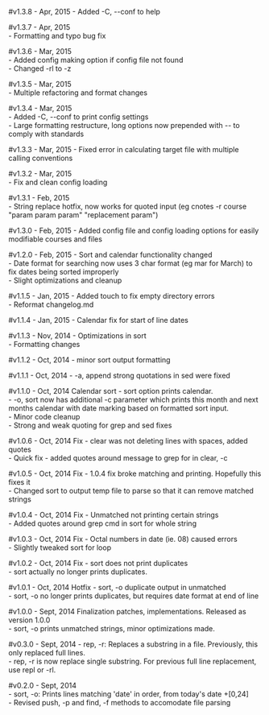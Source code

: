 #v1.3.8 - Apr, 2015
  \- Added -C, --conf to help  

#v1.3.7 - Apr, 2015  
  \- Formatting and typo bug fix  

#v1.3.6 - Mar, 2015  
  \- Added config making option if config file not found  
  \- Changed -rl to -z  

#v1.3.5 - Mar, 2015  
  \- Multiple refactoring and format changes 

#v1.3.4 - Mar, 2015  
  \- Added -C, --conf to print config settings  
  \- Large formatting restructure, long options now prepended with -- to comply with standards  

#v1.3.3 - Mar, 2015
  \- Fixed error in calculating target file with multiple calling conventions  

#v1.3.2 - Mar, 2015  
  \- Fix and clean config loading  

#v1.3.1 - Feb, 2015  
  \- String replace hotfix, now works for quoted input (eg cnotes -r course "param param param" "replacement param")  

#v1.3.0 - Feb, 2015
  \- Added config file and config loading options for easily modifiable courses and files  

#v1.2.0 - Feb, 2015
  \- Sort and calendar functionality changed  
    \- Date format for searching now uses 3 char format (eg mar for March) to fix dates being sorted improperly  
  \- Slight optimizations and cleanup  

#v1.1.5 - Jan, 2015
  \- Added touch to fix empty directory errors  
  \- Reformat changelog.md  

#v1.1.4 - Jan, 2015
  \- Calendar fix for start of line dates  

#v1.1.3 - Nov, 2014
  \- Optimizations in sort  
  \- Formatting changes  

#v1.1.2 - Oct, 2014
  \- minor sort output formatting  

#v1.1.1 - Oct, 2014
  \- -a, append strong quotations in sed were fixed  

#v1.1.0 - Oct, 2014
Calendar sort - sort option prints calendar.  
  \- -o, sort now has additional -c parameter which prints this month and next months calendar with date marking based on formatted sort input.  
  \- Minor code cleanup  
  \- Strong and weak quoting for grep and sed fixes  

#v1.0.6 - Oct, 2014
Fix - clear was not deleting lines with spaces, added quotes  
  \- Quick fix - added quotes around message to grep for in clear, -c  

#v1.0.5 - Oct, 2014
Fix - 1.0.4 fix broke matching and printing. Hopefully this fixes it  
  \- Changed sort to output temp file to parse so that it can remove matched strings  

#v1.0.4 - Oct, 2014
Fix - Unmatched not printing certain strings  
  \- Added quotes around grep cmd in sort for whole string  

#v1.0.3 - Oct, 2014
Fix - Octal numbers in date (ie. 08) caused errors  
  \- Slightly tweaked sort for loop  

#v1.0.2 - Oct, 2014
Fix - sort does not print duplicates  
  \- sort actually no longer prints duplicates.  

#v1.0.1 - Oct, 2014
Hotfix - sort, -o duplicate output in unmatched  
  \- sort, -o no longer prints duplicates, but requires date format at end of line  

#v1.0.0 - Sept, 2014
Finalization patches, implementations. Released as version 1.0.0  
  \- sort, -o prints unmatched strings, minor optimizations made.  

#v0.3.0 - Sept, 2014
  \- rep, -r: Replaces a substring in a file. Previously, this only replaced full lines.  
  \- rep, -r is now replace single substring. For previous full line replacement, use repl or -rl.  

#v0.2.0 - Sept, 2014  
  \- sort, -o: Prints lines matching 'date' in order, from today's date +[0,24]  
  \- Revised push, -p and find, -f methods to accomodate file parsing  
